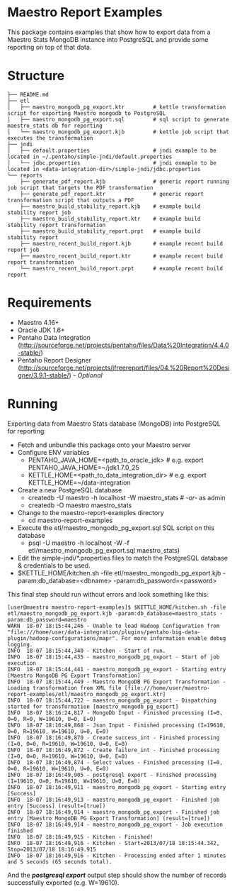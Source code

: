 Maestro Report Examples
=======================

This package contains examples that show how to export data from a Maestro
Stats MongoDB instance into PostgreSQL and provide some reporting on top of
that data.

Structure
=========

    ├── README.md
    ├── etl
    │   ├── maestro_mongodb_pg_export.ktr         # kettle transformation script for exporting Maestro mongodb to PostgreSQL
    │   ├── maestro_mongodb_pg_export.sql         # sql script to generate maestro_stats db for reporting
    │   └── maestro_mongodb_pg_export.kjb         # kettle job script that executes the transformation
    ├── jndi
    │   ├── default.properties                    # jndi example to be located in ~/.pentaho/simple-jndi/default.properties
    │   └── jdbc.properties                       # jndi exmaple to be located in <data-integration-dir>/simple-jndi/jdbc.properties
    └── reports
        ├── generate_pdf_report.kjb               # generic report running job script that targets the PDF transformation
        ├── generate_pdf_report.ktr               # generic report transformation script that outputs a PDF
        ├── maestro_build_stability_report.kjb    # example build stability report job
        ├── maestro_build_stability_report.ktr    # example build stability report transformation
        ├── maestro_build_stability_report.prpt   # example build stability report
        ├── maestro_recent_build_report.kjb       # example recent build report job
        ├── maestro_recent_build_report.ktr       # example recent build report transformation
        └── maestro_recent_build_report.prpt      # example recent build report

Requirements
============

* Maestro 4.16+
* Oracle JDK 1.6+
* Pentaho Data Integration (http://sourceforge.net/projects/pentaho/files/Data%20Integration/4.4.0-stable/)
* Pentaho Report Designer (http://sourceforge.net/projects/jfreereport/files/04.%20Report%20Designer/3.9.1-stable/) - _Optional_

Running
=======

Exporting data from Maestro Stats database (MongoDB) into PostgreSQL for reporting:


* Fetch and unbundle this package onto your Maestro server
* Configure ENV variables
   * PENTAHO_JAVA_HOME=\<path_to_oracle_jdk\>     # e.g. export PENTAHO_JAVA_HOME=~/jdk1.7.0_25
   * KETTLE_HOME=\<path_to_data_integration_dir\>  # e.g. export KETTLE_HOME=~/data-integration
* Create a new PostgreSQL database
   * createdb -U maestro -h localhost -W maestro_stats # *-or-* as admin
   * createdb -O maestro maestro_stats
* Change to the maestro-report-examples directory
   * cd maestro-report-examples
* Execute the etl/maestro_mongodb_pg_export.sql SQL script on this database
   * psql -U maestro -h localhost -W -f etl/maestro_mongodb_pg_export.sql maestro_stats)
* Edit the simple-jndi/*.properties files to match the PostgreSQL database & credentials to be used.
* $KETTLE_HOME/kitchen.sh -file etl/maestro_mongodb_pg_export.kjb -param:db_database=\<dbname\> -param:db_password=\<password\>


This final step should run without errors and look something like this:


    [user@maestro maestro-report-examples]$ $KETTLE_HOME/kitchen.sh -file etl/maestro_mongodb_pg_export.kjb -param:db_database=maestro_stats -param:db_password=maestro
    WARN  18-07 18:15:44,246 - Unable to load Hadoop Configuration from "file:///home/user/data-integration/plugins/pentaho-big-data-plugin/hadoop-configurations/mapr". For more information enable debug logging.
    INFO  18-07 18:15:44,340 - Kitchen - Start of run.
    INFO  18-07 18:15:44,435 - maestro_mongodb_pg_export - Start of job execution
    INFO  18-07 18:15:44,441 - maestro_mongodb_pg_export - Starting entry [Maestro MongoDB PG Export Transformation]
    INFO  18-07 18:15:44,449 - Maestro MongoDB PG Export Transformation - Loading transformation from XML file [file:///home/user/maestro-report-examples/etl/maestro_mongodb_pg_export.ktr]
    INFO  18-07 18:15:44,722 - maestro_mongodb_pg_export - Dispatching started for transformation [maestro_mongodb_pg_export]
    INFO  18-07 18:16:24,817 - MongoDb Input - Finished processing (I=0, O=0, R=0, W=19610, U=0, E=0)
    INFO  18-07 18:16:49,868 - Json Input - Finished processing (I=19610, O=0, R=19610, W=19610, U=0, E=0)
    INFO  18-07 18:16:49,870 - Create success_int - Finished processing (I=0, O=0, R=19610, W=19610, U=0, E=0)
    INFO  18-07 18:16:49,872 - Create failure_int - Finished processing (I=0, O=0, R=19610, W=19610, U=0, E=0)
    INFO  18-07 18:16:49,874 - Select values - Finished processing (I=0, O=0, R=19610, W=19610, U=0, E=0)
    INFO  18-07 18:16:49,905 - postgresql export - Finished processing (I=19610, O=0, R=19610, W=19610, U=0, E=0)
    INFO  18-07 18:16:49,911 - maestro_mongodb_pg_export - Starting entry [Success]
    INFO  18-07 18:16:49,913 - maestro_mongodb_pg_export - Finished job entry [Success] (result=[true])
    INFO  18-07 18:16:49,914 - maestro_mongodb_pg_export - Finished job entry [Maestro MongoDB PG Export Transformation] (result=[true])
    INFO  18-07 18:16:49,914 - maestro_mongodb_pg_export - Job execution finished
    INFO  18-07 18:16:49,915 - Kitchen - Finished!
    INFO  18-07 18:16:49,916 - Kitchen - Start=2013/07/18 18:15:44.342, Stop=2013/07/18 18:16:49.915
    INFO  18-07 18:16:49,916 - Kitchen - Processing ended after 1 minutes and 5 seconds (65 seconds total).


And the _**postgresql export**_ output step should show the number of records successfully exported (e.g. W=19610).



